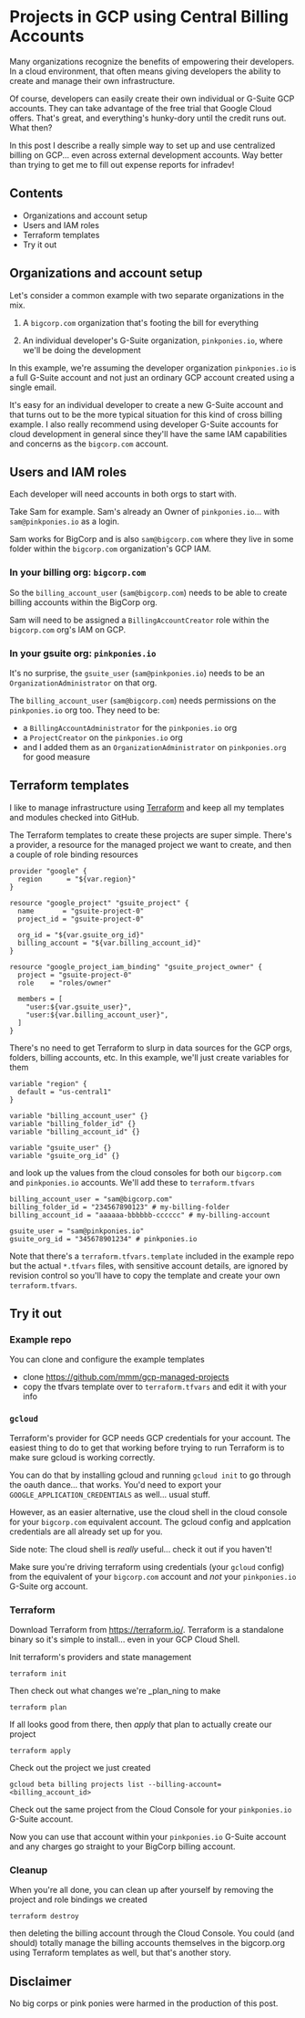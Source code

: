 # Projects in GCP using Central Billing Accounts

Many organizations recognize the benefits of empowering their developers. In a
cloud environment, that often means giving developers the ability to create and
manage their own infrastructure.

Of course, developers can easily create their own individual or G-Suite GCP
accounts.  They can take advantage of the free trial that Google Cloud offers.
That's great, and everything's hunky-dory until the credit runs out. What then?

In this post I describe a really simple way to set up and use centralized
billing on GCP... even across external development accounts.  Way better than
trying to get me to fill out expense reports for infradev!

<!--more-->

## Contents

- Organizations and account setup
- Users and IAM roles
- Terraform templates
- Try it out


## Organizations and account setup

Let's consider a common example with two separate organizations in the mix.

1. A `bigcorp.com` organization that's footing the bill for everything

2. An individual developer's G-Suite organization, `pinkponies.io`, where
   we'll be doing the development

In this example, we're assuming the developer organization `pinkponies.io` is a
full G-Suite account and not just an ordinary GCP account created using a
single email.

It's easy for an individual developer to create a new G-Suite account and that
turns out to be the more typical situation for this kind of cross billing
example. I also really recommend using developer G-Suite accounts for cloud
development in general since they'll have the same IAM capabilities and
concerns as the `bigcorp.com` account.


## Users and IAM roles

Each developer will need accounts in both orgs to start with.

Take Sam for example. Sam's already an Owner of `pinkponies.io`...  with
`sam@pinkponies.io` as a login.

Sam works for BigCorp and is also `sam@bigcorp.com` where they live in some
folder within the `bigcorp.com` organization's GCP IAM.

### In your billing org: `bigcorp.com`

So the `billing_account_user` (`sam@bigcorp.com`) needs to be able to create
billing accounts within the BigCorp org.

Sam will need to be assigned a `BillingAccountCreator` role within the
`bigcorp.com` org's IAM on GCP.


### In your gsuite org: `pinkponies.io`

It's no surprise, the `gsuite_user` (`sam@pinkponies.io`) needs to be an
`OrganizationAdministrator` on that org.

The `billing_account_user` (`sam@bigcorp.com`) needs permissions on the
`pinkponies.io` org too. They need to be:

- a `BillingAccountAdministrator` for the `pinkponies.io` org
- a `ProjectCreator` on the `pinkponies.io` org
- and I added them as an `OrganizationAdministrator` on `pinkponies.org` for
  good measure


## Terraform templates

I like to manage infrastructure using [Terraform](terraform.io) and keep
all my templates and modules checked into GitHub.

The Terraform templates to create these projects are super simple. There's a
provider, a resource for the managed project we want to create, and then a
couple of role binding resources

```
provider "google" {
  region      = "${var.region}"
}

resource "google_project" "gsuite_project" {
  name       = "gsuite-project-0"
  project_id = "gsuite-project-0"

  org_id = "${var.gsuite_org_id}"
  billing_account = "${var.billing_account_id}"
}

resource "google_project_iam_binding" "gsuite_project_owner" {
  project = "gsuite-project-0"
  role    = "roles/owner"

  members = [
    "user:${var.gsuite_user}",
    "user:${var.billing_account_user}",
  ]
}
```

There's no need to get Terraform to slurp in data sources for the GCP orgs,
folders, billing accounts, etc. In this example, we'll just create variables
for them

```
variable "region" {
  default = "us-central1"
}

variable "billing_account_user" {}
variable "billing_folder_id" {}
variable "billing_account_id" {}

variable "gsuite_user" {}
variable "gsuite_org_id" {}
```

and look up the values from the cloud consoles for both our `bigcorp.com` and
`pinkponies.io` accounts.  We'll add these to `terraform.tfvars`

```
billing_account_user = "sam@bigcorp.com"
billing_folder_id = "234567890123" # my-billing-folder
billing_account_id = "aaaaaa-bbbbbb-cccccc" # my-billing-account

gsuite_user = "sam@pinkponies.io"
gsuite_org_id = "345678901234" # pinkponies.io
```

Note that there's a `terraform.tfvars.template` included in the example repo
but the actual `*.tfvars` files, with sensitive account details, are ignored by
revision control so you'll have to copy the template and create your own
`terraform.tfvars`.


## Try it out

### Example repo

You can clone and configure the example templates

- clone <https://github.com/mmm/gcp-managed-projects>
- copy the tfvars template over to `terraform.tfvars` and edit it with your info


### `gcloud`

Terraform's provider for GCP needs GCP credentials for your account.  The
easiest thing to do to get that working before trying to run Terraform is to
make sure gcloud is working correctly.

You can do that by installing gcloud and running `gcloud init` to go through
the oauth dance... that works.  You'd need to export your
`GOOGLE_APPLICATION_CREDENTIALS` as well... usual stuff.

However, as an easier alternative, use the cloud shell in the cloud console for
your `bigcorp.com` equivalent account.  The gcloud config and applcation
credentials are all already set up for you.

Side note: The cloud shell is _really_ useful... check it out if you haven't!

Make sure you're driving terraform using credentials (your `gcloud` config)
from the equivalent of your `bigcorp.com` account and _not_ your
`pinkponies.io` G-Suite org account.


### Terraform

Download Terraform from <https://terraform.io/>.  Terraform is a standalone
binary so it's simple to install... even in your GCP Cloud Shell.

Init terraform's providers and state management

    terraform init

Then check out what changes we're _plan_ning to make

    terraform plan

If all looks good from there, then _apply_ that plan to actually create our
project

    terraform apply

Check out the project we just created

    gcloud beta billing projects list --billing-account=<billing_account_id>

Check out the same project from the Cloud Console for your `pinkponies.io`
G-Suite account.

Now you can use that account within your `pinkponies.io` G-Suite account and
any charges go straight to your BigCorp billing account.

### Cleanup

When you're all done, you can clean up after yourself by removing the project
and role bindings we created

    terraform destroy

then deleting the billing account through the Cloud Console.  You could (and
should) totally manage the billing accounts themselves in the bigcorp.org using
Terraform templates as well, but that's another story.

## Disclaimer

No big corps or pink ponies were harmed in the production of this post.
